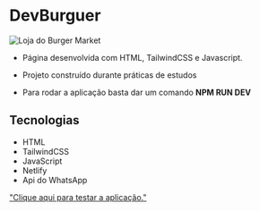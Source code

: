 # DevBurguer

![Loja do Burger Market]()

- Página desenvolvida com HTML, TailwindCSS e Javascript.

 - Projeto construído durante práticas de estudos

 - Para rodar a aplicação basta dar um comando  **NPM RUN DEV**

## Tecnologias

- HTML
- TailwindCSS
- JavaScript
- Netlify
- Api do WhatsApp

<div>
  <a> <a href="https://cardapio-dev.netlify.app/">"Clique aqui para testar a aplicação."</a></a>
</div>
